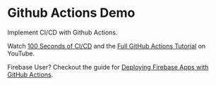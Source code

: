 # Github Actions Demo

Implement CI/CD with Github Actions. 

Watch [100 Seconds of CI/CD](https://youtu.be/scEDHsr3APg) and the [Full GitHub Actions Tutorial](https://youtu.be/eB0nUzAI7M8) on YouTube. 

Firebase User? Checkout the guide for [Deploying Firebase Apps with GitHub Actions](https://fireship.io/snippets/github-actions-deploy-angular-to-firebase-hosting/). 
